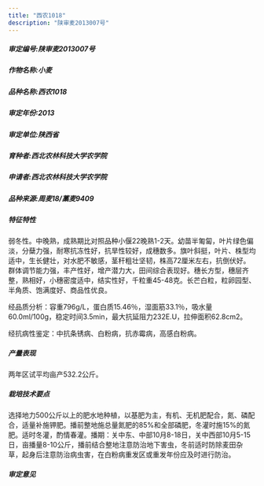 ```yaml
---
title: "西农1018"
description: "陕审麦2013007号"
---
```

##### 审定编号:陕审麦2013007号

##### 作物名称:小麦

##### 品种名称:西农1018

##### 审定年份:2013

##### 审定单位:陕西省

##### 育种者:西北农林科技大学农学院

##### 申请者:西北农林科技大学农学院

##### 品种来源:周麦18/藁麦9409

##### 特征特性
弱冬性。中晚熟，成熟期比对照品种小偃22晚熟1-2天。幼苗半匍匐，叶片绿色偏淡，分蘖力强，耐寒抗冻性好，抗旱性较好，成穗数多。旗叶斜挺，叶片、株型均适中，生长健壮，对水肥不敏感，茎秆粗壮坚韧，株高72厘米左右，抗倒伏好。群体调节能力强，丰产性好，增产潜力大，田间综合表现好。穗长方型，穗层齐整，熟相好，小穗密度适中，结实性好，千粒重45-48克。长芒白粒，粒卵园型、半角质、饱满度好、商品性优良。
经品质分析：容重796g/L，蛋白质15.46％，湿面筋33.1％，吸水量60.0ml/100g，稳定时间3.5min，最大抗延阻力232E.U，拉伸面积62.8cm2。 
经抗病性鉴定：中抗条锈病、白粉病，抗赤霉病，高感白粉病。


##### 产量表现
两年区试平均亩产532.2公斤。

##### 栽培技术要点
选择地力500公斤以上的肥水地种植，以基肥为主，有机、无机肥配合，氮、磷配合，适量补施钾肥。播前整地施总量氮肥的85%和全部磷肥，冬灌时施15%的氮肥。适时冬灌，酌情春灌。播期：关中东、中部10月8-18日，关中西部10月5-15日，亩播量8-10公斤，播前结合整地注意防治地下害虫，冬前适时防除麦田杂草，起身后注意防治病虫害，在白粉病重发区或重发年份应及时进行防治。

##### 审定意见

